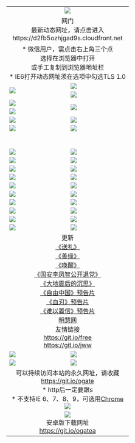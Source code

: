 ﻿<table>
  <tr></tr>
  <tr><td colspan=2 align=center><img src="https://cloud.githubusercontent.com/assets/11880933/13434984/f430fae2-e012-11e5-814f-c2df1e82b247.jpg" /></td></tr>
  <tr><td colspan=2 align=center>网门<br>最新动态网址，请点击进入
<br>https://d2fb5ozhjgad9s.cloudfront.net
    </td>
  </tr>
  <tr>
    <td colspan=2 align=center>* 微信用户，需点击右上角三个点<br>选择在浏览器中打开<br>或手工复制到浏览器地址栏
    <br>* IE6打开动态网址须在选项中勾选TLS 1.0</td>
  </tr>
  <tr>
    <td rowspan=2><a href="https://d2fb5ozhjgad9s.cloudfront.net/ogUP.aspx?name=11DKC.mp4&list=11DKC" target="_blank"><img src="https://d2fb5ozhjgad9s.cloudfront.net/Up/11DKC1.jpg" /></a></td> 
    <td><div><a href="https://d2fb5ozhjgad9s.cloudfront.net/ogUP.aspx?name=LRWS.mp4&list=LRWS" target="_blank"><img src="https://d2fb5ozhjgad9s.cloudfront.net/Up/LRWS.jpg" /></a></td>
   </tr>
  <tr>
    <td><a href="https://d2fb5ozhjgad9s.cloudfront.net/ogNiceVedio.aspx" target="_blank"><img src="https://d2fb5ozhjgad9s.cloudfront.net/Up/11TGKDY.jpg" /></a></td>
  </tr>
  <tr>
    <td><a href="https://d2fb5ozhjgad9s.cloudfront.net/ogUP.aspx?name=JQR.mp4&count=2" target="_blank"><img src="https://d2fb5ozhjgad9s.cloudfront.net/Up/JQR.jpg" /></a></td>   
    <td rowspan=2><a href="https://d2fb5ozhjgad9s.cloudfront.net/ogUP.aspx?name=JP.mp4&count=9" target="_blank"><img src="https://d2fb5ozhjgad9s.cloudfront.net/Up/JP.jpg" /></td>
  </tr>
  <tr>
    <td><a href="https://d2fb5ozhjgad9s.cloudfront.net/ogUP.aspx?name=WH.mp4" target="_blank"><img src="https://d2fb5ozhjgad9s.cloudfront.net/Up/WH.jpg" /></a></td>
  </tr>
  <tr>
    <td><a href="https://d2fb5ozhjgad9s.cloudfront.net/ogUP.aspx?name=SSZJ.mp4&list=SSZJ" target="_blank"><img src="https://d2fb5ozhjgad9s.cloudfront.net/Up/SSZJ.jpg" /></a></td>
    <td><a href="https://d2fb5ozhjgad9s.cloudfront.net/ogUP.aspx?name=1XQK.mp4&count=13" target="_blank"><img src="https://d2fb5ozhjgad9s.cloudfront.net/Up/1XQK.jpg" /></a</td>
  </tr>
  <tr>
    <td><a href="https://d2fb5ozhjgad9s.cloudfront.net/ogUP.aspx?name=ZY.mp4&count=2015|16" target="_blank"><img src="https://d2fb5ozhjgad9s.cloudfront.net/Up/ZY.jpg" /></a</td>
    <td><a href="https://d2fb5ozhjgad9s.cloudfront.net/ogUP.aspx?name=XTFY.mp4&count=B|2,A|24" target="_blank"><img src="https://d2fb5ozhjgad9s.cloudfront.net/Up/XTFY.jpg" /></a></td>
  </tr>
  <tr height="40">
  </tr>
  <tr>
    <td><a href="https://d2fb5ozhjgad9s.cloudfront.net/ogUP.aspx?name=4EE/QQ.mp4&list=4EEQQ" target="_blank"><img src="https://d2fb5ozhjgad9s.cloudfront.net/Up/4EE/QQ0.jpg"/></a></td>
    <td><a href="https://d2fb5ozhjgad9s.cloudfront.net/ogUP.aspx?name=4EE/HQ.mp4&list=4EEHQ" target="_blank"><img src="https://d2fb5ozhjgad9s.cloudfront.net/Up/4EE/HQ0.jpg"/></a></td>
  </tr>
  <tr>
    <td><a href="https://d2fb5ozhjgad9s.cloudfront.net/ogUP.aspx?name=4EE/ZG.mp4&list=4EEZG" target="_blank"><img src="https://d2fb5ozhjgad9s.cloudfront.net/Up/4EE/ZG0.jpg"/></a></td>
    <td><a href="https://d2fb5ozhjgad9s.cloudfront.net/ogUP.aspx?name=4EE/DJ.mp4&list=4EEDJ" target="_blank"><img src="https://d2fb5ozhjgad9s.cloudfront.net/Up/4EE/DJ0.jpg"/></a></td>
  </tr>
  <tr>
    <td><a href="https://d2fb5ozhjgad9s.cloudfront.net/ogUP.aspx?name=4EE/GX.mp4&list=4EEGX" target="_blank"><img src="https://d2fb5ozhjgad9s.cloudfront.net/Up/4EE/GX0.jpg"/></a></td>
    <td><a href="https://d2fb5ozhjgad9s.cloudfront.net/ogUP.aspx?name=4EE/HD.mp4&list=4EEHD" target="_blank"><img src="https://d2fb5ozhjgad9s.cloudfront.net/Up/4EE/HD0.jpg"/></a></td>
  </tr>
  <tr>
    <td><a href="https://d2fb5ozhjgad9s.cloudfront.net/ogUP.aspx?name=4EE/TX.mp4&list=4EETX" target="_blank"><img src="https://d2fb5ozhjgad9s.cloudfront.net/Up/4EE/TX0.jpg"/></a></td>
    <td><a href="https://d2fb5ozhjgad9s.cloudfront.net/ogUP.aspx?name=4EE/WZ.mp4&list=4EEWZ" target="_blank"><img src="https://d2fb5ozhjgad9s.cloudfront.net/Up/4EE/WZ0.jpg"/></a></td>
  </tr>
  <tr>
    <td><a href="https://d2fb5ozhjgad9s.cloudfront.net/onUP.aspx?name=https://d1ni6yqhqrtjo7.cloudfront.net/" target="_blank"><img src="https://d2fb5ozhjgad9s.cloudfront.net/Up/0DTW.jpg"/></a></td>
    <td><a href="https://d2fb5ozhjgad9s.cloudfront.net/onUP.aspx?name=https://d240ns8up8earz.cloudfront.net/acenter/" target="_blank"><img src="https://d2fb5ozhjgad9s.cloudfront.net/Up/0TDW.jpg" /></a></td>
  </tr>
  <tr>
    <td><a href="https://d2fb5ozhjgad9s.cloudfront.net/onUP.aspx?name=https://d4508d6vomz2p.cloudfront.net/gb/nsc413.htm" target="_blank"><img src="https://d2fb5ozhjgad9s.cloudfront.net/Up/0DJY.jpg" /></a></td>
    <td><a href="https://d2fb5ozhjgad9s.cloudfront.net/onUP.aspx?name=https://d4apjbhkuxer1.cloudfront.net/xtr/gb/prog204.html" target="_blank"><img src="https://d2fb5ozhjgad9s.cloudfront.net/Up/0XTR.jpg" /></a></td>
  </tr>
  <tr>
    <td><a href="https://d2fb5ozhjgad9s.cloudfront.net/onUP.aspx?name=https://d3aj00iefsmfgc.cloudfront.net/" target="_blank"><img src="https://d2fb5ozhjgad9s.cloudfront.net/Up/0MHW.jpg" /></a></td>
    <td><a href="https://d2fb5ozhjgad9s.cloudfront.net/onUP.aspx?name=https://d20wz7qt14x5d2.cloudfront.net/" target="_blank"><img src="https://d2fb5ozhjgad9s.cloudfront.net/Up/0ZJW.jpg" /></a></td>
  </tr>
  <tr>
    <td><a href="https://d2fb5ozhjgad9s.cloudfront.net/ogUP.aspx?name=0FG.zip" target="_blank"><img src="https://d2fb5ozhjgad9s.cloudfront.net/Up/0FG.jpg" /></a></td>
    <td><a href="https://d2fb5ozhjgad9s.cloudfront.net/ogUP.aspx?name=0FGA.apk" target="_blank"><img src="https://d2fb5ozhjgad9s.cloudfront.net/Up/0FGA.jpg" /></a></td>
  </tr>
  <tr>
    <td><a href="https://d2fb5ozhjgad9s.cloudfront.net/ogUP.aspx?name=0U.zip" target="_blank"><img src="https://d2fb5ozhjgad9s.cloudfront.net/Up/0U.jpg" /></a></td>
    <td><a href="https://d2fb5ozhjgad9s.cloudfront.net/ogUP.aspx?name=0UA.apk" target="_blank"><img src="https://d2fb5ozhjgad9s.cloudfront.net/Up/0UA.jpg" /></a></td>
  </tr>
  <tr>
    <td><a href="https://d2fb5ozhjgad9s.cloudfront.net/ogUP.aspx?name=0iPPOTV.zip" target="_blank"><img src="https://d2fb5ozhjgad9s.cloudfront.net/Up/0iPPOTV.jpg" /></a></td>
    <td><a href="https://d2fb5ozhjgad9s.cloudfront.net/ogUP.aspx?name=0iNTD.apk" target="_blank"><img src="https://d2fb5ozhjgad9s.cloudfront.net/Up/0iNTD.jpg" /></a></td>
  </tr>
  <tr>
    <td colspan=2 align=center>更新<br>
      <a href="https://d2fb5ozhjgad9s.cloudfront.net/ogUP.aspx?name=4ESL.mp4" target="_blank">《送礼》</a><br>
      <a href="https://d2fb5ozhjgad9s.cloudfront.net/ogUP.aspx?name=4ESY.mp4" target="_blank">《善缘》</a><br>
      <a href="https://d2fb5ozhjgad9s.cloudfront.net/ogUP.aspx?name=4EHX.mp4" target="_blank">《唤醒》</a><br>
      <a href="https://d2fb5ozhjgad9s.cloudfront.net/ogUP.aspx?name=4LFZ.mp4" target="_blank">《国安李凤智公开退党》</a><br>
      <a href="https://d2fb5ozhjgad9s.cloudfront.net/ogUP.aspx?name=4DDZHDCS.mp4" target="_blank">《大地震后的沉思》</a><br>
      <a href="https://d2fb5ozhjgad9s.cloudfront.net/ogUP.aspx?name=11ZYZG0.mp4" target="_blank">《自由中国》预告片</a><br>
      <a href="https://d2fb5ozhjgad9s.cloudfront.net/ogUP.aspx?name=11XR.mp4" target="_blank">《血刃》预告片</a><br>
      <a href="https://d2fb5ozhjgad9s.cloudfront.net/ogUP.aspx?name=11NYZX.mp4&count=2" target="_blank">《难以置信》预告片</a><br>
      <a href="https://d2fb5ozhjgad9s.cloudfront.net/onUP.aspx?name=https://www.minghui.org/" target="_blank">明慧网</a><br>
      友情链接<br>
      <a href="https://d2fb5ozhjgad9s.cloudfront.net/onUP.aspx?name=https://git.io/free" target="_blank">https://git.io/free</a><br>
      <a href="https://d2fb5ozhjgad9s.cloudfront.net/onUP.aspx?name=https://git.io/jww" target="_blank">https://git.io/jww</a></td>
    </td>
  </tr>
  <tr>
    <td><a href="https://d2fb5ozhjgad9s.cloudfront.net/ogNice.aspx" target="_blank"><img src="https://d2fb5ozhjgad9s.cloudfront.net/Up/0WCYY.jpg" /></a></td>
    <td><a href="https://d2fb5ozhjgad9s.cloudfront.net/onCO.aspx?ob=600事物&op=增删改&args=WH1~%23类型6新闻%7c%23类型6评论&mode=" target="_blank"><img src="https://d2fb5ozhjgad9s.cloudfront.net/Up/0WZTT.jpg" /></a></td> 
  </tr>
  <tr>
    <td><a href="https://d2fb5ozhjgad9s.cloudfront.net/ogDY.aspx" target="_blank"><img src="https://d2fb5ozhjgad9s.cloudfront.net/Up/0FK.jpg" /></a></td>
    <td><a href="https://d2fb5ozhjgad9s.cloudfront.net/ogST.aspx" target="_blank"><img src="https://d2fb5ozhjgad9s.cloudfront.net/Up/0ST.jpg" /></a></td> 
  </tr>
  <tr>
    <td colspan=2 align=center>可以持续访问本站的永久网址，请收藏<br/><a href="https://git.io/ogate" target="_blank">https://git.io/ogate</a><br/>* http后一定要跟s<br/>* 不支持IE 6、7、8、9，可选用<a href="https://d2fb5ozhjgad9s.cloudfront.net/ogUP.aspx?name=0ChromePortable.zip">Chrome</a><br/><a href="https://d2fb5ozhjgad9s.cloudfront.net/Up/0WMGDL2.png" target="_blank"><img src="https://d2fb5ozhjgad9s.cloudfront.net/Up/0WMGD2.png"/></a></td>
  </tr>
  <tr>
    <td colspan=2 align=center><a href="https://d2fb5ozhjgad9s.cloudfront.net/ogUP.aspx?name=0oGate.apk" target="_blank"><img src="https://cloud.githubusercontent.com/assets/11880933/13720399/75e143ee-e842-11e5-9f0a-1421f423c80f.jpg" /></a><br>安卓版下载网址<br><a href="https://git.io/ogatea">https://git.io/ogatea</a></td>
  </tr>
  <!--tr>
    <td colspan=2 align=center>可能失效的动态网址
    </td>
  </tr-->
</table>
